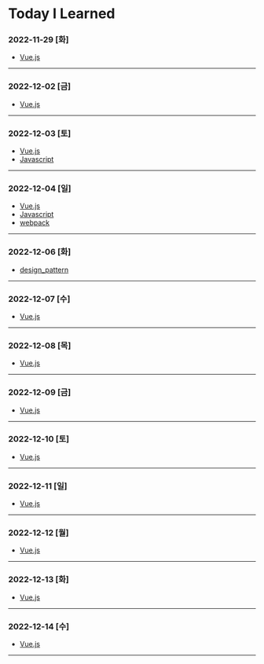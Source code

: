 # Today I Learned

### 2022-11-29 [화]
- [Vue.js](https://github.com/xxx-sj/Today_I_Learned/tree/master/vue)
* * *
### 2022-12-02 [금]
- [Vue.js](https://github.com/xxx-sj/Today_I_Learned/tree/master/vue)
* * * 
### 2022-12-03 [토]
- [Vue.js](https://github.com/xxx-sj/Today_I_Learned/tree/master/vue)
- [Javascript](https://github.com/xxx-sj/Today_I_Learned/tree/master/javascript)
* * * 
### 2022-12-04 [일]
- [Vue.js](https://github.com/xxx-sj/Today_I_Learned/tree/master/vue)
- [Javascript](https://github.com/xxx-sj/Today_I_Learned/tree/master/javascript)
- [webpack](https://github.com/xxx-sj/Today_I_Learned/tree/master/webpack)
* * * 
### 2022-12-06 [화]
- [design_pattern](https://github.com/xxx-sj/Today_I_Learned/tree/master/design_pattern/java_tuning)
* * *
### 2022-12-07 [수]
- [Vue.js](https://github.com/xxx-sj/Today_I_Learned/tree/master/vue)
* * *
### 2022-12-08 [목]
- [Vue.js](https://github.com/xxx-sj/Today_I_Learned/tree/master/vue)
* * *
### 2022-12-09 [금]
- [Vue.js](https://github.com/xxx-sj/Today_I_Learned/tree/master/vue)
* * *
### 2022-12-10 [토]
- [Vue.js](https://github.com/xxx-sj/Today_I_Learned/tree/master/vue)
* * *
### 2022-12-11 [일]
- [Vue.js](https://github.com/xxx-sj/Today_I_Learned/tree/master/vue)
* * *
### 2022-12-12 [월]
- [Vue.js](https://github.com/xxx-sj/Today_I_Learned/tree/master/vue)
* * *
### 2022-12-13 [화]
- [Vue.js](https://github.com/xxx-sj/Today_I_Learned/tree/master/vue)
* * *
### 2022-12-14 [수]
- [Vue.js](https://github.com/xxx-sj/Today_I_Learned/tree/master/vue)
* * *
